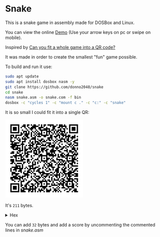 # Snake

This is a snake game in assembly made for DOSBox and Linux.

You can view the online [Demo](https://donno2048.github.io/snake/) (Use your arrow keys on pc or swipe on mobile).

Inspired by [Can you fit a whole game into a QR code?](https://youtu.be/ExwqNreocpg)

It was made in order to create the smallest "fun" game possible.

To build and run it use:

```sh
sudo apt update
sudo apt install dosbox nasm -y
git clone https://github.com/donno2048/snake
cd snake
nasm snake.asm -o snake.com -f bin
dosbox -c "cycles 1" -c "mount c ." -c "c:" -c "snake"
```

It is so small I could fit it into a single QR:

<img src="./snake.png" width="250"/>

It's `211` bytes.

<details>
  <summary>Hex</summary>
  <br/>
    
```
50501f17b800b8500731ffb9d007b8200260f3abb8ffffb126bfa802f3abb111ab60b12931c0f3abb8ffffab6181c79e00e2edb126bf4a0df3ab616a06515f5de85d00e460240f3c087e05bb0400eb03bba000c0e8023c027403f7d34329dfb00926803d070f94c4740
626803d207590aa4f6006551e0759418db6d4008d7c02fdf3a4fc076157893ed40008e475098bbed400b020aaeb054545e803005feba360b9ffff66f7f181e2ff0f81fa80027df06a2852525f585931d2f7f183fa127de081c7d300c1e70226803d0974d3b007aa61c3
```
</details>

You can add `32` bytes and add a score by uncommenting the commented lines in _snake.asm_
